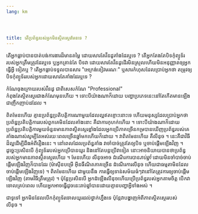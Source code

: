```yaml
---
lang: km




title: តើ​ប្រព័ន្ធ​របស់​អ្នក​មិន​​ស្ថិត​ស្ថេរ​មែន​ទេ ​?
---
```


តើ​អ្នក​ធ្លាប់​បាន​បាត់​បង់​ការងារ​ដ៏​មាន​តម្លៃ​ ដោយ​សារ​តែ​​វីន​​ដូ​​គាំង​ដែរ​ឬ​ទេ ​? តើ​អ្នក​ 
តែង​តែ​បិទ​កុំព្យូទ័រ​របស់​អ្នក​​​ត្រឹម​ត្រូវ​ដែរ​ឬ​ទេ​ ឬ​​អ្ន​ក​គ្រាន់​តែ​ 
បិទ​វា​ ដោយ​សារ​តែ​វីន​ដូ​ដើរ​មិន​ស្រួល​ ហើយ​មិន​អនុញ្ញាត​ឲ្យ​អ្នក​ធ្វើ​អ្វី​ 
ទៀត​ឬ​ ? តើ​អ្ន​ក​ធ្លាប់​ទទួល​បាន​សារ​ "អេក្រង់​ខៀវ​មរណៈ​" ឬ​សារ​កំហុស​ 
ដែល​ប្រាប់​អ្នក​ថា ​តម្រូវ​ឲ្យ​បិទ​កុំព្យូទ័ររបស់​​អ្នក​ដោយ​សារ​តែ​​គាំង​ដែរឬទេ ? 

កំណែ​ចុង​ក្រោយ​របស់​វីនដូ​ ជា​ពិសេស​​កំណែ​ "Professional"  
កំពុង​តែ​​ស្ថិតស្ថេរ​​ជាង​​កំណែ​មុន​ហើយ​ ។ ទោះ​បីយ៉ាង​ណា​ក៏​ដោយ ​បញ្ហា​ប្រភេទ​នេះ​ 
នៅ​តែ​កើត​មាន​ឡើង​ជាញឹក​ញាប់​​ដដែល ។

ពិត​មែន​ហើយ​ គ្មាន​ប្រព័ន្ធ​ប្រតិបត្តិ​ការ​ណា​មួយ​ដែលល្អ​​ឥត​ខ្ចោះ​នោះ​ទេ​ ហើយ​មនុស្ស​ដែល​ប្រាប់​អ្នក​ 
ថា​ប្រព័ន្ធ​ប្រតិបត្តិ​ការ​របស់​ពួក​គេ​មិន​ដែល​គាំង​នោះ​ គឺ​ជា​ការ​កុហក់​ហើយ ។ ទោះ​បី​យ៉ាង​ណា​ក៏​ដោយ  
ប្រព័ន្ធ​ប្រតិបត្តិការ​មួយ​ចំនួន​មាន​ភាព​ស្ថិតស្ថេរ​ខ្លាំង​ ដែល​អ្នក​ប្រើ​ភាគ​ច្រើន​កម្រ​បាន​ឃើញ​ប្រព័ន្ធ​របស់​គេ​គាំង​ណាស់​ 
សូម្បី​តែ​​អស់​រយៈពេល​ច្រើន​​ឆ្នាំ​មក​ហើយ​ក៏​ដោយ ។ វា​ពិត​មែន​ហើយ ​គឺ​​លីនុច​ ។ នេះ​គឺ​ជា​វិធី​ដ៏​ល្អ​ដើម្បី​ 
ដឹង​អំពី​រឿង​នេះ​ ។ នៅ​ពេល​ដែល​ប្រព័ន្ធ​គាំង​ វា​ចាំ​បាច់​ត្រូវ​តែ​ឲ្យ​បិទ​ ឬ​ចាប់​ផ្តើម​ឡើង​វិញ​ ។ ដូច្នេះ​ ប្រសិន​បើ
​​កុំព្យូទ័រ​របស់​​អ្នកប្រើ​បាន​​​យូរ និង​នៅ​តែ​បន្ត​ប្រើវា​ទៀត នោះ​​​អាច​និយាយបាន​ថា​ ប្រព័ន្ធ​របស់​អ្នក​មាន​​ភាព​ស្ថិតស្ថេរ​​ហើយ​ ។ មែន​ហើយ​ លីនុច​អាច​ 
ដំណើរ​ការ​បាន​​​<i>រាប់​ឆ្នាំ</i> ដោយ​មិន​ចាំ​បាច់​ចាប់​ផ្តើម​ឡើង​វិញ​ក៏​បាន​ដែរ​ (ម៉ាស៊ីន​បម្រើ​ 
អ៊ីនធឺណិត​ភាគ​ច្រើន​ ដំណើរ​ការ​​លីនុច ហើយ​ជា​ធម្មតា​មិន​ដែល​ចាប់​ផ្តើម​ឡើង​វិញ​ទេ​) ។ ពិត​មែន​ហើយ​ ជា​មួយ​នឹង​ 
ការ​ធ្វើ​ឲ្យ​ទាន់​សម័យ​ធំ​ៗ​ វា​នៅ​តែ​ត្រូវ​ការ​ឲ្យ​ចាប់​ផ្តើម​ឡើង​វិញ​ (តាម​វិធី​ត្រឹម​ត្រូវ​) ។ ប៉ុន្តែ​​ប្រសិន​បើ​ 
អ្នក​ដំឡើង​លីនុច​ ហើយ​​​ប្រើ​ប្រព័ន្ធ​របស់​អ្នក​តាម​ចិត្ត​ ​បើក​វា​ចោល​គ្រប់​ពេល 
ហើយ​អ្នក​អាច​​ធ្វើ​​ដូ​ចនេះ​រាប់​ឆ្នាំ​បាន​ ដោយ​​គ្មាន​បញ្ហា​អ្វី​ទាំង​អស់​ ។

ជា​ទូទៅ​ អ្នក​​​មិន​ដែល​បើក​កុំព្យូទ័រ​ចោល​យូរ​ដល់​ថ្នាក់​ហ្នឹង​ទេ ប៉ុន្តែ​វា​បង្ហាញ​អំពី​ភាព​ស្ថិតស្ថេរ​របស់​លីនុច ។





